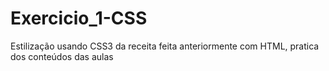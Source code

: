 # Exercicio_1-CSS
Estilização usando CSS3 da receita feita anteriormente com HTML, pratica dos conteúdos das aulas
